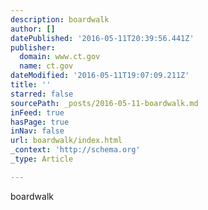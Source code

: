 ```yaml
---
description: boardwalk
author: []
datePublished: '2016-05-11T20:39:56.441Z'
publisher:
  domain: www.ct.gov
  name: ct.gov
dateModified: '2016-05-11T19:07:09.211Z'
title: ''
starred: false
sourcePath: _posts/2016-05-11-boardwalk.md
inFeed: true
hasPage: true
inNav: false
url: boardwalk/index.html
_context: 'http://schema.org'
_type: Article

---
```

boardwalk